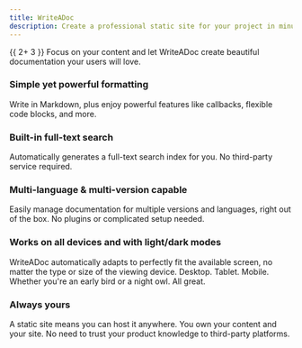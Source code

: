 ```yaml
---
title: WriteADoc
description: Create a professional static site for your project in minutes. Searchable, fast, and infinitely customizable
---
```


\{{ 2+ 3 }}
Focus on your content and let WriteADoc create beautiful documentation your users will love.

### Simple yet powerful formatting

Write in Markdown, plus enjoy powerful features like callbacks, flexible code blocks, and more.

### Built-in full-text search

Automatically generates a full-text search index for you. No third-party service required.

### Multi-language & multi-version capable

Easily manage documentation for multiple versions and languages, right out of the box. No plugins or complicated setup needed.

### Works on all devices and with light/dark modes

WriteADoc automatically adapts to perfectly fit the available screen, no matter the type or size of the viewing device. Desktop. Tablet. Mobile.
Whether you're an early bird or a night owl. All great.

### Always yours

A static site means you can host it anywhere. You own your content and your site. No need to trust your product knowledge to third-party platforms.

